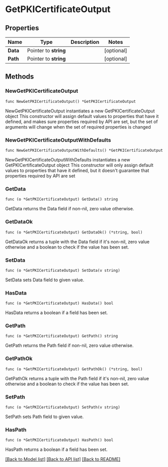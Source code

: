 # GetPKICertificateOutput

## Properties

Name | Type | Description | Notes
------------ | ------------- | ------------- | -------------
**Data** | Pointer to **string** |  | [optional] 
**Path** | Pointer to **string** |  | [optional] 

## Methods

### NewGetPKICertificateOutput

`func NewGetPKICertificateOutput() *GetPKICertificateOutput`

NewGetPKICertificateOutput instantiates a new GetPKICertificateOutput object
This constructor will assign default values to properties that have it defined,
and makes sure properties required by API are set, but the set of arguments
will change when the set of required properties is changed

### NewGetPKICertificateOutputWithDefaults

`func NewGetPKICertificateOutputWithDefaults() *GetPKICertificateOutput`

NewGetPKICertificateOutputWithDefaults instantiates a new GetPKICertificateOutput object
This constructor will only assign default values to properties that have it defined,
but it doesn't guarantee that properties required by API are set

### GetData

`func (o *GetPKICertificateOutput) GetData() string`

GetData returns the Data field if non-nil, zero value otherwise.

### GetDataOk

`func (o *GetPKICertificateOutput) GetDataOk() (*string, bool)`

GetDataOk returns a tuple with the Data field if it's non-nil, zero value otherwise
and a boolean to check if the value has been set.

### SetData

`func (o *GetPKICertificateOutput) SetData(v string)`

SetData sets Data field to given value.

### HasData

`func (o *GetPKICertificateOutput) HasData() bool`

HasData returns a boolean if a field has been set.

### GetPath

`func (o *GetPKICertificateOutput) GetPath() string`

GetPath returns the Path field if non-nil, zero value otherwise.

### GetPathOk

`func (o *GetPKICertificateOutput) GetPathOk() (*string, bool)`

GetPathOk returns a tuple with the Path field if it's non-nil, zero value otherwise
and a boolean to check if the value has been set.

### SetPath

`func (o *GetPKICertificateOutput) SetPath(v string)`

SetPath sets Path field to given value.

### HasPath

`func (o *GetPKICertificateOutput) HasPath() bool`

HasPath returns a boolean if a field has been set.


[[Back to Model list]](../README.md#documentation-for-models) [[Back to API list]](../README.md#documentation-for-api-endpoints) [[Back to README]](../README.md)


